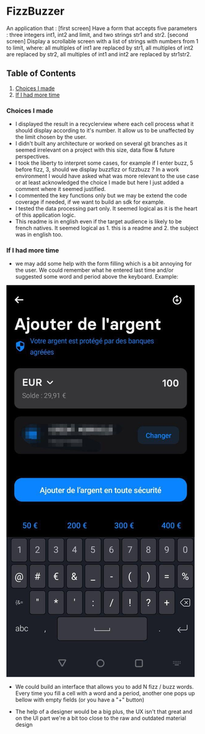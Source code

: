 # FizzBuzzer
An application that :
[first screen] Have a form that accepts five parameters : three integers int1, int2 and limit, and two strings str1 and str2.
[second screen] Display a scrollable screen with a list of strings with numbers from 1 to limit, where: all multiples of int1 are replaced by
str1, all multiples of int2 are replaced by str2, all multiples of int1 and int2 are replaced by str1str2.

## Table of Contents
1. [Choices I made](#choices-i-made)
2. [If I had more time](#if-i-had-more-time)




### Choices I made
* I displayed the result in a recyclerview where each cell process what it should display according to it's number. It allow us to be unaffected by the limit chosen by the user.
* I didn't built any architecture or worked on several git branches as it seemed irrelevant on a project with this size, data flow & future perspectives.
* I took the liberty to interpret some cases, for example if I enter buzz, 5 before fizz, 3, should we display buzzfizz or fizzbuzz ? In a work environment I would have asked what was more relevant to the use case or at least acknowledged the choice I made but here I just added a comment where it seemed justified.
* I commented the key functions only but we may be extend the code coverage if needed, if we want to build an sdk for example.
* I tested the data processing part only. It seemed logical as it is the heart of this application logic.
* This readme is in english even if the target audience is likely to be french natives. It seemed logical as 1. this is a readme and 2. the subject was in english too.


### If I had more time
* we may add some help with the form filling which is a bit annoying for the user.
We could remember what he entered last time and/or suggested some word and period above the keyboard.
Example:

![example of filling suggestion](/readmeimages/example_suggestion.jpg)

* We could build an interface that allows you to add N fizz / buzz words.
Every time you fill a cell with a word and a period, another one pops up bellow with empty fields (or you have a "+" button)

* The help of a designer would be a big plus, the UX isn't that great and on the UI part we're a bit too close to the raw and outdated material design